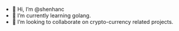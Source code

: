 - 👋 Hi, I’m @shenhanc
- 🌱 I’m currently learning golang.
- 💞️ I’m looking to collaborate on crypto-currency related projects.
